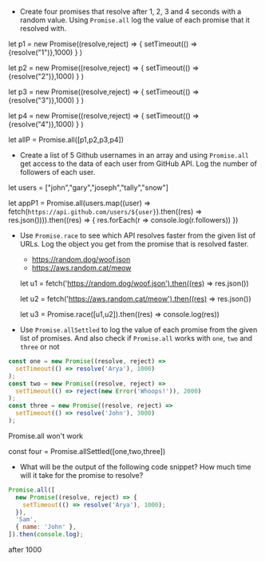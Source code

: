 - Create four promises that resolve after 1, 2, 3 and 4 seconds with a random value. Using `Promise.all` log the value of each promise that it resolved with.

let p1 = new Promise((resolve,reject) => {
  setTimeout(() => {resolve("1")},1000)
} )

let p2 = new Promise((resolve,reject) => {
  setTimeout(() => {resolve("2")},1000)
} )

let p3 = new Promise((resolve,reject) => {
  setTimeout(() => {resolve("3")},1000)
} )

let p4 = new Promise((resolve,reject) => {
  setTimeout(() => {resolve("4")},1000)
} )

let allP = Promise.all([p1,p2,p3,p4])


- Create a list of 5 Github usernames in an array and using `Promise.all` get access to the data of each user from GitHub API. Log the number of followers of each user.

let users = ["john","gary","joseph","tally","snow"]

let appP1 = Promise.all(users.map((user) => fetch(`https://api.github.com/users/${user}`).then((res) => res.json()))).then((res) => {
  res.forEach(r => console.log(r.followers))
})

- Use `Promise.race` to see which API resolves faster from the given list of URLs. Log the object you get from the promise that is resolved faster.

  - https://random.dog/woof.json
  - https://aws.random.cat/meow

  let u1 = fetch('https://random.dog/woof.json').then((res) => res.json())

  let u2 = fetch('https://aws.random.cat/meow').then((res) => res.json())

  let u3 = Promise.race([u1,u2]).then((res) => console.log(res))

- Use `Promise.allSettled` to log the value of each promise from the given list of promises. And also check if `Promise.all` works with `one`, `two` and `three` or not

```js
const one = new Promise((resolve, reject) =>
  setTimeout(() => resolve('Arya'), 1000)
);
const two = new Promise((resolve, reject) =>
  setTimeout(() => reject(new Error('Whoops!')), 2000)
);
const three = new Promise((resolve, reject) =>
  setTimeout(() => resolve('John'), 3000)
);
```
Promise.all won't work

const four = Promise.allSettled([one,two,three])

- What will be the output of the following code snippet? How much time will it take for the promise to resolve?

```js
Promise.all([
  new Promise((resolve, reject) => {
    setTimeout(() => resolve('Arya'), 1000);
  }),
  'Sam',
  { name: 'John' },
]).then(console.log);
```
after 1000